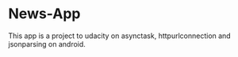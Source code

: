 # News-App
This app is a project to udacity on asynctask, httpurlconnection and jsonparsing on android.
